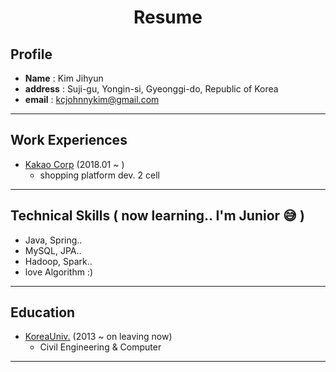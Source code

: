 # <center>**Resume**</center>
## **Profile**
- **Name** : Kim Jihyun
- **address** : Suji-gu, Yongin-si, Gyeonggi-do, Republic of Korea
- **email** : <kcjohnnykim@gmail.com>
----
## **Work Experiences**
- [Kakao Corp](https://www.kakaocorp.com) (2018.01 ~ )
    - shopping platform dev. 2 cell
----
## **Technical Skills ( now learning.. I'm Junior 😅 )**
- Java, Spring..
- MySQL, JPA..
- Hadoop, Spark..
- love Algorithm :)
---
## **Education**
- [KoreaUniv.](http://korea.ac.kr/mbshome/mbs/university/index.do) (2013 ~ on leaving now)
    - Civil Engineering & Computer 
----

